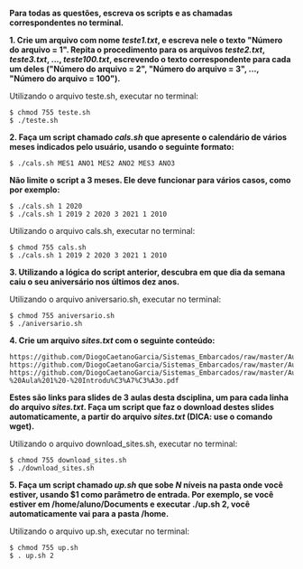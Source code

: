 **Para todas as questões, escreva os scripts e as chamadas correspondentes no terminal.**

**1. Crie um arquivo com nome _teste1.txt_, e escreva nele o texto "Número do arquivo = 1". Repita o procedimento para os arquivos _teste2.txt_, _teste3.txt_, ..., _teste100.txt_, escrevendo o texto correspondente para cada um deles ("Número do arquivo = 2", "Número do arquivo = 3", ..., "Número do arquivo = 100").**

Utilizando o arquivo teste.sh, executar no terminal:
```
$ chmod 755 teste.sh
$ ./teste.sh
```

**2. Faça um script chamado _cals.sh_ que apresente o calendário de vários meses indicados pelo usuário, usando o seguinte formato:**
```
$ ./cals.sh MES1 ANO1 MES2 ANO2 MES3 ANO3
```

**Não limite o script a 3 meses. Ele deve funcionar para vários casos, como por exemplo:**
```
$ ./cals.sh 1 2020
$ ./cals.sh 1 2019 2 2020 3 2021 1 2010
```

Utilizando o arquivo cals.sh, executar no terminal:
```
$ chmod 755 cals.sh
$ ./cals.sh 1 2019 2 2020 3 2021 1 2010
```

**3. Utilizando a lógica do script anterior, descubra em que dia da semana caiu o seu aniversário nos últimos dez anos.**

Utilizando o arquivo aniversario.sh, executar no terminal:
```
$ chmod 755 aniversario.sh
$ ./aniversario.sh
```

**4. Crie um arquivo _sites.txt_ com o seguinte conteúdo:**
```
https://github.com/DiogoCaetanoGarcia/Sistemas_Embarcados/raw/master/Aulas/01_Linux%20b%C3%A1sico.pdf
https://github.com/DiogoCaetanoGarcia/Sistemas_Embarcados/raw/master/Aulas/01_Linux%20b%C3%A1sico_Shell_Script.pdf
https://github.com/DiogoCaetanoGarcia/Sistemas_Embarcados/raw/master/Aulas/01_Sistemas%20Embarcados%20-%20Aula%201%20-%20Introdu%C3%A7%C3%A3o.pdf
```

**Estes são links para slides de 3 aulas desta dsciplina, um para cada linha do arquivo _sites.txt_. Faça um script que faz o download destes slides automaticamente, a partir do arquivo _sites.txt_ (DICA: use o comando wget).**

Utilizando o arquivo download_sites.sh, executar no terminal:
```
$ chmod 755 download_sites.sh
$ ./download_sites.sh
```

**5. Faça um script chamado _up.sh_ que sobe _N_ níveis na pasta onde você estiver, usando $1 como parâmetro de entrada. Por exemplo, se você estiver em /home/aluno/Documents e executar ./up.sh 2, você automaticamente vai para a pasta /home.**

Utilizando o arquivo up.sh, executar no terminal:
```
$ chmod 755 up.sh
$ . up.sh 2
```
